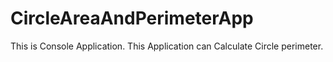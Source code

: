 # CircleAreaAndPerimeterApp
This is Console Application. This Application can Calculate Circle perimeter.
